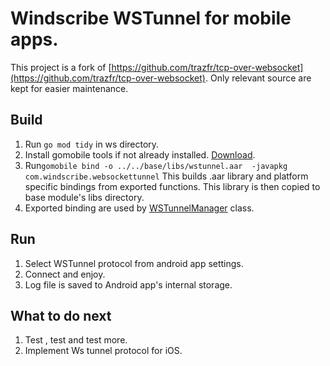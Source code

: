 # Windscribe WSTunnel for mobile apps.
This project is a fork of [https://github.com/trazfr/tcp-over-websocket](https://github.com/trazfr/tcp-over-websocket). Only relevant source are kept for easier maintenance.

## Build
1. Run `go mod tidy` in ws directory.
2. Install gomobile tools if not already installed.
   [Download](https://github.com/golang/mobile).
3. Run`gomobile bind -o ../../base/libs/wstunnel.aar  -javapkg com.windscribe.websockettunnel`
This builds .aar library and platform specific bindings from exported functions.
This library is then copied to base module's libs directory.
4. Exported binding are used by [WSTunnelManager](https://gitlab.int.windscribe.com/ws/client/androidapp/-/blob/300-ws-tunnel/base/src/main/java/com/windscribe/vpn/backend/openvpn/WsTunnelManager.kt) class.

## Run
1. Select WSTunnel protocol from android app settings.
2. Connect and enjoy.
3. Log file is saved to Android app's internal storage.

## What to do next
1. Test , test and test more.
2. Implement Ws tunnel protocol for iOS.